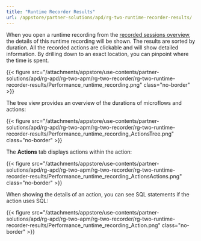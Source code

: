 ```yaml
---
title: "Runtime Recorder Results"
url: /appstore/partner-solutions/apd/rg-two-runtime-recorder-results/
---
```


When you open a runtime recording from the [recorded sessions overview](/appstore/partner-solutions/apd/rg-two-recorder/), the details of this runtime recording will be shown. The results are sorted by duration. All the recorded actions are clickable and will show detailed information. By drilling down to an exact location, you can pinpoint where the time is spent.

{{< figure src="/attachments/appstore/use-contents/partner-solutions/apd/rg-apd/rg-two-apm/rg-two-recorder/rg-two-runtime-recorder-results/Performance_runtime_recording.png" class="no-border" >}}

The tree view provides an overview of the durations of microflows and actions:

{{< figure src="/attachments/appstore/use-contents/partner-solutions/apd/rg-apd/rg-two-apm/rg-two-recorder/rg-two-runtime-recorder-results/Performance_runtime_recording_ActionsTree.png" class="no-border" >}}

The **Actions** tab displays actions within the action:
 
{{< figure src="/attachments/appstore/use-contents/partner-solutions/apd/rg-apd/rg-two-apm/rg-two-recorder/rg-two-runtime-recorder-results/Performance_runtime_recording_ActionsActions.png" class="no-border" >}}
 
When showing the details of an action, you can see SQL statements if the action uses SQL:
 
{{< figure src="/attachments/appstore/use-contents/partner-solutions/apd/rg-apd/rg-two-apm/rg-two-recorder/rg-two-runtime-recorder-results/Performance_runtime_recording_Action.png" class="no-border" >}}
